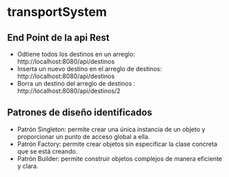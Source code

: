 # transportSystem



## End Point de la api Rest

- Odtiene todos los destinos en un arreglo: http://localhost:8080/api/destinos
- Inserta un nuevo destino en el arreglo de destinos: http://localhost:8080/api/destinos
- Borra un destino del arreglo de destinos : http://localhost:8080/api/destinos/2





## Patrones de diseño identificados

- Patrón Singleton: permite crear una única instancia de un objeto y proporcionar un punto de acceso global a ella.
- Patrón Factory: permite crear objetos sin especificar la clase concreta que se está creando.
- Patrón Builder: permite construir objetos complejos de manera eficiente y clara.
